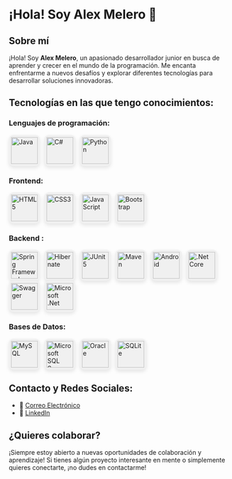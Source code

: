 # ¡Hola! Soy Alex Melero 👋

## Sobre mí
¡Hola! Soy **Alex Melero**, un apasionado desarrollador junior en busca de aprender y crecer en el mundo de la programación. Me encanta enfrentarme a nuevos desafíos y explorar diferentes tecnologías para desarrollar soluciones innovadoras.

## Tecnologías en las que tengo conocimientos:

### Lenguajes de programación:
<div style="display: flex; flex-wrap: wrap;">
  <div style="background-color: #f0f0f0; padding: 5px; border-radius: 10px; box-shadow: 0 4px 8px rgba(0,0,0,0.1); margin-right: 10px;">
    <img src="https://cdn.jsdelivr.net/gh/devicons/devicon@latest/icons/java/java-original-wordmark.svg" alt="Java" width="60"/>
  </div>
  <div style="background-color: #f0f0f0; padding: 5px; border-radius: 10px; box-shadow: 0 4px 8px rgba(0,0,0,0.1); margin-right: 10px;">
    <img src="https://cdn.jsdelivr.net/gh/devicons/devicon@latest/icons/csharp/csharp-original.svg" alt="C#" width="60"/>
  </div>
  <div style="background-color: #f0f0f0; padding: 5px; border-radius: 10px; box-shadow: 0 4px 8px rgba(0,0,0,0.1); margin-right: 10px;">
    <img src="https://cdn.jsdelivr.net/gh/devicons/devicon@latest/icons/python/python-original-wordmark.svg" alt="Python" width="60"/>
  </div>
</div>

### Frontend:
<div style="display: flex; flex-wrap: wrap;">
  <div style="background-color: #f0f0f0; padding: 5px; border-radius: 10px; box-shadow: 0 4px 8px rgba(0,0,0,0.1); margin-right: 10px;">
    <img src="https://cdn.jsdelivr.net/gh/devicons/devicon@latest/icons/html5/html5-original-wordmark.svg" alt="HTML5" width="60"/>
  </div>
  <div style="background-color: #f0f0f0; padding: 5px; border-radius: 10px; box-shadow: 0 4px 8px rgba(0,0,0,0.1); margin-right: 10px;">
    <img src="https://cdn.jsdelivr.net/gh/devicons/devicon@latest/icons/css3/css3-original-wordmark.svg" alt="CSS3" width="60"/>
  </div>
  <div style="background-color: #f0f0f0; padding: 5px; border-radius: 10px; box-shadow: 0 4px 8px rgba(0,0,0,0.1); margin-right: 10px;">
    <img src="https://cdn.jsdelivr.net/gh/devicons/devicon@latest/icons/javascript/javascript-original.svg" alt="JavaScript" width="60"/>
  </div>
  <div style="background-color: #f0f0f0; padding: 5px; border-radius: 10px; box-shadow: 0 4px 8px rgba(0,0,0,0.1); margin-right: 10px;">
    <img src="https://cdn.jsdelivr.net/gh/devicons/devicon@latest/icons/bootstrap/bootstrap-original-wordmark.svg" alt="Bootstrap" width="60"/>
  </div>
</div>

### Backend :
<div style="display: flex; flex-wrap: wrap;">
  <div style="background-color: #f0f0f0; padding: 5px; border-radius: 10px; box-shadow: 0 4px 8px rgba(0,0,0,0.1); margin-right: 10px;">
    <img src="https://cdn.jsdelivr.net/gh/devicons/devicon@latest/icons/spring/spring-original-wordmark.svg" alt="Spring Framework" width="60"/>
  </div>
  <div style="background-color: #f0f0f0; padding: 5px; border-radius: 10px; box-shadow: 0 4px 8px rgba(0,0,0,0.1); margin-right: 10px;">
    <img src="https://cdn.jsdelivr.net/gh/devicons/devicon@latest/icons/hibernate/hibernate-original-wordmark.svg" alt="Hibernate" width="60"/>
  </div>
  <div style="background-color: #f0f0f0; padding: 5px; border-radius: 10px; box-shadow: 0 4px 8px rgba(0,0,0,0.1); margin-right: 10px;">
    <img src="https://cdn.jsdelivr.net/gh/devicons/devicon@latest/icons/maven/maven-original-wordmark.svg" alt="JUnit5" width="60"/>
  </div>
  <div style="background-color: #f0f0f0; padding: 5px; border-radius: 10px; box-shadow: 0 4px 8px rgba(0,0,0,0.1); margin-right: 10px;">
    <img src="https://cdn.jsdelivr.net/gh/devicons/devicon@latest/icons/junit/junit-plain-wordmark.svg"  alt="Maven" width="60"/>
  </div>
  <div style="background-color: #f0f0f0; padding: 5px; border-radius: 10px; box-shadow: 0 4px 8px rgba(0,0,0,0.1); margin-right: 10px;">
    <img src="https://cdn.jsdelivr.net/gh/devicons/devicon@latest/icons/android/android-original-wordmark.svg" alt="Android" width="60"/>
  </div>
  <div style="background-color: #f0f0f0; padding: 5px; border-radius: 10px; box-shadow: 0 4px 8px rgba(0,0,0,0.1); margin-right: 10px;">
    <img src="https://cdn.jsdelivr.net/gh/devicons/devicon@latest/icons/dotnetcore/dotnetcore-original.svg" alt=".Net Core" width="60"/>
  </div>
  <div style="background-color: #f0f0f0; padding: 5px; border-radius: 10px; box-shadow: 0 4px 8px rgba(0,0,0,0.1); margin-right: 10px;">
    <img src="https://cdn.jsdelivr.net/gh/devicons/devicon@latest/icons/swagger/swagger-original-wordmark.svg" alt="Swagger" width="60"/>
  </div>
  <div style="background-color: #f0f0f0; padding: 5px; border-radius: 10px; box-shadow: 0 4px 8px rgba(0,0,0,0.1); margin-right: 10px;">
    <img src="https://cdn.jsdelivr.net/gh/devicons/devicon@latest/icons/dot-net/dot-net-original-wordmark.svg" alt="Microsoft .Net" width="60"/>
  </div>     
</div>


### Bases de Datos:
<div style="display: flex; flex-wrap: wrap;">
  <div style="background-color: #f0f0f0; padding: 5px; border-radius: 10px; box-shadow: 0 4px 8px rgba(0,0,0,0.1); margin-right: 10px;">
    <img src="https://cdn.jsdelivr.net/gh/devicons/devicon@latest/icons/mysql/mysql-original-wordmark.svg" alt="MySQL" width="60"/>
  </div>
  <div style="background-color: #f0f0f0; padding: 5px; border-radius: 10px; box-shadow: 0 4px 8px rgba(0,0,0,0.1); margin-right: 10px;">
    <img src="https://cdn.jsdelivr.net/gh/devicons/devicon@latest/icons/microsoftsqlserver/microsoftsqlserver-original-wordmark.svg" alt="Microsoft SQL Server" width="60"/>
  </div>
  <div style="background-color: #f0f0f0; padding: 5px; border-radius: 10px; box-shadow: 0 4px 8px rgba(0,0,0,0.1); margin-right: 10px;">
    <img src="https://cdn.jsdelivr.net/gh/devicons/devicon@latest/icons/oracle/oracle-original.svg" alt="Oracle" width="60"/>
  </div>
  <div style="background-color: #f0f0f0; padding: 5px; border-radius: 10px; box-shadow: 0 4px 8px rgba(0,0,0,0.1); margin-right: 10px;">
    <img src="https://cdn.jsdelivr.net/gh/devicons/devicon@latest/icons/sqlite/sqlite-original-wordmark.svg" alt="SQLite" width="60"/>
  </div>
</div>

## Contacto y Redes Sociales:

- 📧 [Correo Electrónico](mailto:alejandroama88@gmail.com)
- 🔗 [LinkedIn](https://www.linkedin.com/in/alejandro-melero-araujo-03669526b/)

## ¿Quieres colaborar?
¡Siempre estoy abierto a nuevas oportunidades de colaboración y aprendizaje! Si tienes algún proyecto interesante en mente o simplemente quieres conectarte, ¡no dudes en contactarme!
